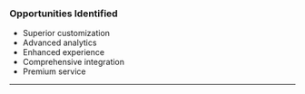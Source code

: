 ### Opportunities Identified

- Superior customization
- Advanced analytics
- Enhanced experience
- Comprehensive integration
- Premium service

---
